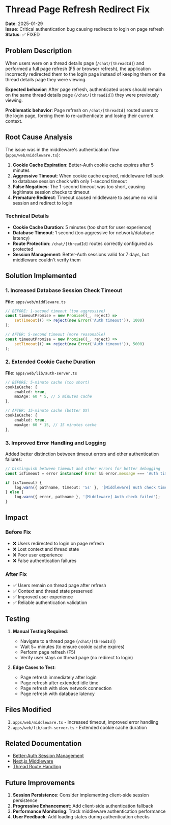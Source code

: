 # Thread Page Refresh Redirect Fix

**Date**: 2025-01-29  
**Issue**: Critical authentication bug causing redirects to login on page refresh  
**Status**: ✅ FIXED

## Problem Description

When users were on a thread details page (`/chat/[threadId]`) and performed a full page refresh (F5 or browser refresh), the application incorrectly redirected them to the login page instead of keeping them on the thread details page they were viewing.

**Expected behavior**: After page refresh, authenticated users should remain on the same thread details page (`/chat/[threadId]`) they were previously viewing.

**Problematic behavior**: Page refresh on `/chat/[threadId]` routed users to the login page, forcing them to re-authenticate and losing their current context.

## Root Cause Analysis

The issue was in the middleware's authentication flow (`apps/web/middleware.ts`):

1. **Cookie Cache Expiration**: Better-Auth cookie cache expires after 5 minutes
2. **Aggressive Timeout**: When cookie cache expired, middleware fell back to database session check with only 1-second timeout
3. **False Negatives**: The 1-second timeout was too short, causing legitimate session checks to timeout
4. **Premature Redirect**: Timeout caused middleware to assume no valid session and redirect to login

### Technical Details

- **Cookie Cache Duration**: 5 minutes (too short for user experience)
- **Database Timeout**: 1 second (too aggressive for network/database latency)
- **Route Protection**: `/chat/[threadId]` routes correctly configured as protected
- **Session Management**: Better-Auth sessions valid for 7 days, but middleware couldn't verify them

## Solution Implemented

### 1. Increased Database Session Check Timeout

**File**: `apps/web/middleware.ts`

```typescript
// BEFORE: 1-second timeout (too aggressive)
const timeoutPromise = new Promise((_, reject) =>
    setTimeout(() => reject(new Error('Auth timeout')), 1000)
);

// AFTER: 5-second timeout (more reasonable)
const timeoutPromise = new Promise((_, reject) =>
    setTimeout(() => reject(new Error('Auth timeout')), 5000)
);
```

### 2. Extended Cookie Cache Duration

**File**: `apps/web/lib/auth-server.ts`

```typescript
// BEFORE: 5-minute cache (too short)
cookieCache: {
    enabled: true,
    maxAge: 60 * 5, // 5 minutes cache
},

// AFTER: 15-minute cache (better UX)
cookieCache: {
    enabled: true,
    maxAge: 60 * 15, // 15 minutes cache
},
```

### 3. Improved Error Handling and Logging

Added better distinction between timeout errors and other authentication failures:

```typescript
// Distinguish between timeout and other errors for better debugging
const isTimeout = error instanceof Error && error.message === 'Auth timeout';

if (isTimeout) {
    log.warn({ pathname, timeout: '5s' }, '[Middleware] Auth check timed out');
} else {
    log.warn({ error, pathname }, '[Middleware] Auth check failed');
}
```

## Impact

### Before Fix

- ❌ Users redirected to login on page refresh
- ❌ Lost context and thread state
- ❌ Poor user experience
- ❌ False authentication failures

### After Fix

- ✅ Users remain on thread page after refresh
- ✅ Context and thread state preserved
- ✅ Improved user experience
- ✅ Reliable authentication validation

## Testing

1. **Manual Testing Required**:
    - Navigate to a thread page (`/chat/[threadId]`)
    - Wait 5+ minutes (to ensure cookie cache expires)
    - Perform page refresh (F5)
    - Verify user stays on thread page (no redirect to login)

2. **Edge Cases to Test**:
    - Page refresh immediately after login
    - Page refresh after extended idle time
    - Page refresh with slow network connection
    - Page refresh with database latency

## Files Modified

1. `apps/web/middleware.ts` - Increased timeout, improved error handling
2. `apps/web/lib/auth-server.ts` - Extended cookie cache duration

## Related Documentation

- [Better-Auth Session Management](https://better-auth.com/docs/concepts/sessions)
- [Next.js Middleware](https://nextjs.org/docs/app/building-your-application/routing/middleware)
- [Thread Route Handling](../docs/guides/unified-thread-id-system.md)

## Future Improvements

1. **Session Persistence**: Consider implementing client-side session persistence
2. **Progressive Enhancement**: Add client-side authentication fallback
3. **Performance Monitoring**: Track middleware authentication performance
4. **User Feedback**: Add loading states during authentication checks
